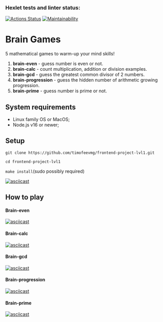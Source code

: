 ### Hexlet tests and linter status:
[![Actions Status](https://github.com/timofeevmg/frontend-project-lvl1/workflows/hexlet-check/badge.svg)](https://github.com/timofeevmg/frontend-project-lvl1/actions)
[![Maintainability](https://api.codeclimate.com/v1/badges/53c74474840b918f2193/maintainability)](https://codeclimate.com/github/timofeevmg/frontend-project-lvl1/maintainability)

# Brain Games

5 mathematical games to warm-up your mind skills!

1. **brain-even** - guess number is even or not.
2. **brain-calc** - count multiplication, addition or division examples.
3. **brain-gcd** - guess the greatest common divisor of 2 numbers.
4. **brain-progression** - guess the hidden number of arithmetic growing progression.
5. **brain-prime** - guess number is prime or not.

## System requirements

- Linux family OS or MacOS;
- Node.js v16 or newer;

## Setup
````git clone https://github.com/timofeevmg/frontend-project-lvl1.git````

````cd frontend-project-lvl1````

````make install````(sudo possibly required)

[![asciicast](https://asciinema.org/a/515676.svg)](https://asciinema.org/a/515676)

## How to play

#### Brain-even
[![asciicast](https://asciinema.org/a/512634.svg)](https://asciinema.org/a/512634)

#### Brain-calc
[![asciicast](https://asciinema.org/a/514718.svg)](https://asciinema.org/a/514718)

#### Brain-gcd
[![asciicast](https://asciinema.org/a/514734.svg)](https://asciinema.org/a/514734)

#### Brain-progression
[![asciicast](https://asciinema.org/a/514911.svg)](https://asciinema.org/a/514911)

#### Brain-prime
[![asciicast](https://asciinema.org/a/514931.svg)](https://asciinema.org/a/514931)
